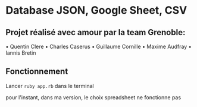 

# Database JSON, Google  Sheet, CSV


## Projet réalisé avec amour par la team Grenoble:

• Quentin Clere
• Charles Caserus
• Guillaume Cornille
• Maxime Audfray
• Iannis Bretin

## Fonctionnement

Lancer `ruby app.rb` dans le terminal

pour l'instant, dans ma version, le choix spreadsheet ne fonctionne pas
